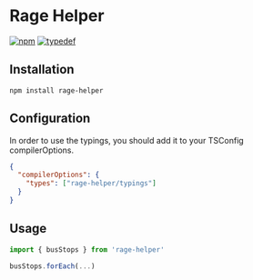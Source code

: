 # Rage Helper
[![npm](https://img.shields.io/npm/v/rage-helper.svg?style=flat)](https://www.npmjs.com/package/rage-helper)
[![typedef](https://img.shields.io/badge/typedef-.d.ts-blue.svg?style=flat&longCache=true)](https://github.com/FalcoG/rage-helper/blob/main/typings.d.ts)

## Installation

```npm install rage-helper```

## Configuration
In order to use the typings, you should add it to your TSConfig compilerOptions.

```json
{
  "compilerOptions": {
    "types": ["rage-helper/typings"]
  }
}

```

## Usage
```javascript
import { busStops } from 'rage-helper'

busStops.forEach(...)
```
